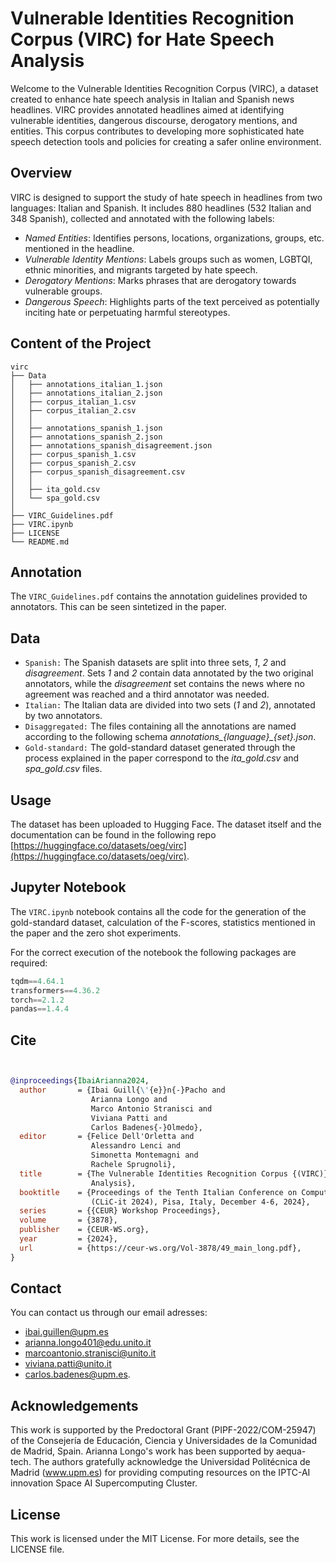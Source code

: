 # Vulnerable Identities Recognition Corpus (VIRC) for Hate Speech Analysis
Welcome to the Vulnerable Identities Recognition Corpus (VIRC), a dataset created to enhance hate speech analysis in Italian and Spanish news headlines. VIRC provides annotated headlines aimed at identifying vulnerable identities, dangerous discourse, derogatory mentions, and entities. This corpus contributes to developing more sophisticated hate speech detection tools and policies for creating a safer online environment.

## Overview

VIRC is designed to support the study of hate speech in headlines from two languages: Italian and Spanish. It includes 880 headlines (532 Italian and 348 Spanish), collected and annotated with the following labels:
- *Named Entities*: Identifies persons, locations, organizations, groups, etc. mentioned in the headline.
- *Vulnerable Identity Mentions*: Labels groups such as women, LGBTQI, ethnic minorities, and migrants targeted by hate speech.
- *Derogatory Mentions*: Marks phrases that are derogatory towards vulnerable groups.
- *Dangerous Speech*: Highlights parts of the text perceived as potentially inciting hate or perpetuating harmful stereotypes.

## Content of the Project
```
virc
├── Data
│   ├── annotations_italian_1.json
│   ├── annotations_italian_2.json
│   ├── corpus_italian_1.csv
│   ├── corpus_italian_2.csv
│   │ 
│   ├── annotations_spanish_1.json
│   ├── annotations_spanish_2.json
│   ├── annotations_spanish_disagreement.json
│   ├── corpus_spanish_1.csv
│   ├── corpus_spanish_2.csv
│   ├── corpus_spanish_disagreement.csv
│   │
│   ├── ita_gold.csv
│   └── spa_gold.csv
│  
├── VIRC_Guidelines.pdf
├── VIRC.ipynb
├── LICENSE
└── README.md
```

## Annotation
The `VIRC_Guidelines.pdf` contains the annotation guidelines provided to annotators. This can be seen sintetized in the paper.

## Data
  - `Spanish:` The Spanish datasets are split into three sets, *1*, *2* and *disagreement*. Sets *1* and *2* contain data annotated by the two original annotators, while the *disagreement* set contains the news where no agreement was reached and a third annotator was needed.
  - `Italian:` The Italian data are divided into two sets (*1* and *2*), annotated by two annotators.
  - `Disaggregated:` The files containing all the annotations are named according to the following schema *annotations_{language}_{set}.json*.
  - `Gold-standard:` The gold-standard dataset generated through the process explained in the paper correspond to the *ita_gold.csv* and *spa_gold.csv* files.

## Usage
The dataset has been uploaded to Hugging Face. The dataset itself and the documentation can be found in the following repo [https://huggingface.co/datasets/oeg/virc](https://huggingface.co/datasets/oeg/virc).

## Jupyter Notebook

The `VIRC.ipynb` notebook contains all the code for the generation of the gold-standard dataset, calculation of the F-scores, statistics mentioned in the paper and the zero shot experiments. 

For the correct execution of the notebook the following packages are required:
``` python
tqdm==4.64.1
transformers==4.36.2
torch==2.1.2
pandas==1.4.4
```
## Cite
``` bibtex


@inproceedings{IbaiArianna2024,
  author       = {Ibai Guill{\'{e}}n{-}Pacho and
                  Arianna Longo and
                  Marco Antonio Stranisci and
                  Viviana Patti and
                  Carlos Badenes{-}Olmedo},
  editor       = {Felice Dell'Orletta and
                  Alessandro Lenci and
                  Simonetta Montemagni and
                  Rachele Sprugnoli},
  title        = {The Vulnerable Identities Recognition Corpus {(VIRC)} for Hate Speech
                  Analysis},
  booktitle    = {Proceedings of the Tenth Italian Conference on Computational Linguistics
                  (CLiC-it 2024), Pisa, Italy, December 4-6, 2024},
  series       = {{CEUR} Workshop Proceedings},
  volume       = {3878},
  publisher    = {CEUR-WS.org},
  year         = {2024},
  url          = {https://ceur-ws.org/Vol-3878/49_main_long.pdf},
}
```

## Contact
You can contact us through our email adresses:
- ibai.guillen@upm.es
- arianna.longo401@edu.unito.it
- marcoantonio.stranisci@unito.it
- viviana.patti@unito.it
- carlos.badenes@upm.es.

## Acknowledgements
This work is supported by the Predoctoral Grant (PIPF-2022/COM-25947) of the Consejería de Educación, Ciencia y Universidades de la Comunidad de Madrid, Spain. Arianna Longo's work has been supported by aequa-tech.
The authors gratefully acknowledge the Universidad Politécnica de Madrid (www.upm.es) for providing computing resources on the IPTC-AI innovation Space AI Supercomputing Cluster.

## License
This work is licensed under the MIT License. For more details, see the LICENSE file.
